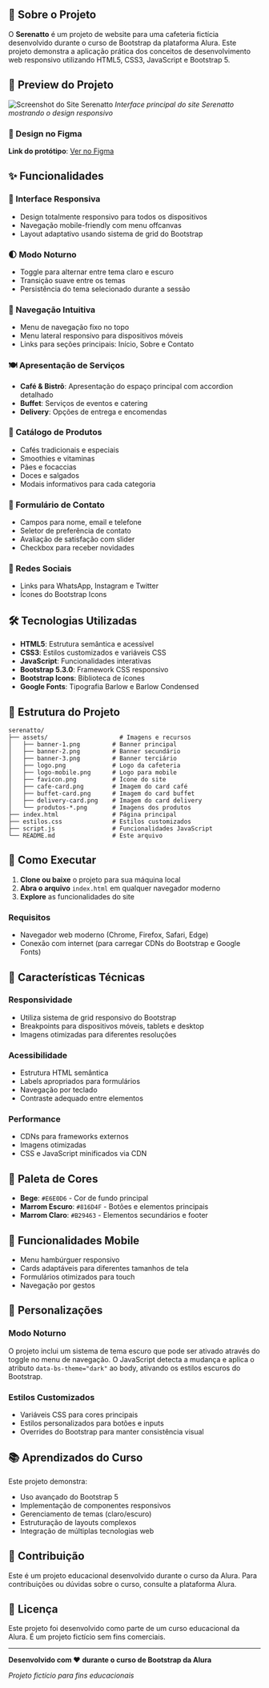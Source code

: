 ## 📖 Sobre o Projeto

O **Serenatto** é um projeto de website para uma cafeteria fictícia desenvolvido durante o curso de Bootstrap da plataforma Alura. Este projeto demonstra a aplicação prática dos conceitos de desenvolvimento web responsivo utilizando HTML5, CSS3, JavaScript e Bootstrap 5.

## 📸 Preview do Projeto

![Screenshot do Site Serenatto](https://www.figma.com/design/1jsN5KMprfMLOrYc8QrJZh/Bootstrap-5--novos-recursos-e-práticas-recomendadas-de-HTML--CSS-e-JS-%7C-Serenatto?node-id=116-73333&t=9FBoxdUvPCHroYlf-0)
*Interface principal do site Serenatto mostrando o design responsivo*

### 🎨 Design no Figma
**Link do protótipo**: [Ver no Figma](https://www.figma.com/design/1jsN5KMprfMLOrYc8QrJZh/Bootstrap-5--novos-recursos-e-práticas-recomendadas-de-HTML--CSS-e-JS-%7C-Serenatto?node-id=116-73333&t=9FBoxdUvPCHroYlf-0)

## ✨ Funcionalidades

### 🎨 Interface Responsiva
- Design totalmente responsivo para todos os dispositivos
- Navegação mobile-friendly com menu offcanvas
- Layout adaptativo usando sistema de grid do Bootstrap

### 🌓 Modo Noturno
- Toggle para alternar entre tema claro e escuro
- Transição suave entre os temas
- Persistência do tema selecionado durante a sessão

### 📱 Navegação Intuitiva
- Menu de navegação fixo no topo
- Menu lateral responsivo para dispositivos móveis
- Links para seções principais: Início, Sobre e Contato

### 🍽️ Apresentação de Serviços
- **Café & Bistrô**: Apresentação do espaço principal com accordion detalhado
- **Buffet**: Serviços de eventos e catering
- **Delivery**: Opções de entrega e encomendas

### 🥐 Catálogo de Produtos
- Cafés tradicionais e especiais
- Smoothies e vitaminas
- Pães e focaccias
- Doces e salgados
- Modais informativos para cada categoria

### 📝 Formulário de Contato
- Campos para nome, email e telefone
- Seletor de preferência de contato
- Avaliação de satisfação com slider
- Checkbox para receber novidades

### 🔗 Redes Sociais
- Links para WhatsApp, Instagram e Twitter
- Ícones do Bootstrap Icons

## 🛠️ Tecnologias Utilizadas

- **HTML5**: Estrutura semântica e acessível
- **CSS3**: Estilos customizados e variáveis CSS
- **JavaScript**: Funcionalidades interativas
- **Bootstrap 5.3.0**: Framework CSS responsivo
- **Bootstrap Icons**: Biblioteca de ícones
- **Google Fonts**: Tipografia Barlow e Barlow Condensed

## 📁 Estrutura do Projeto

```
serenatto/
├── assets/                    # Imagens e recursos
│   ├── banner-1.png         # Banner principal
│   ├── banner-2.png         # Banner secundário
│   ├── banner-3.png         # Banner terciário
│   ├── logo.png             # Logo da cafeteria
│   ├── logo-mobile.png      # Logo para mobile
│   ├── favicon.png          # Ícone do site
│   ├── cafe-card.png        # Imagem do card café
│   ├── buffet-card.png      # Imagem do card buffet
│   ├── delivery-card.png    # Imagem do card delivery
│   └── produtos-*.png       # Imagens dos produtos
├── index.html               # Página principal
├── estilos.css              # Estilos customizados
├── script.js                # Funcionalidades JavaScript
└── README.md                # Este arquivo
```

## 🚀 Como Executar

1. **Clone ou baixe** o projeto para sua máquina local
2. **Abra o arquivo** `index.html` em qualquer navegador moderno
3. **Explore** as funcionalidades do site

### Requisitos
- Navegador web moderno (Chrome, Firefox, Safari, Edge)
- Conexão com internet (para carregar CDNs do Bootstrap e Google Fonts)

## 🎯 Características Técnicas

### Responsividade
- Utiliza sistema de grid responsivo do Bootstrap
- Breakpoints para dispositivos móveis, tablets e desktop
- Imagens otimizadas para diferentes resoluções

### Acessibilidade
- Estrutura HTML semântica
- Labels apropriados para formulários
- Navegação por teclado
- Contraste adequado entre elementos

### Performance
- CDNs para frameworks externos
- Imagens otimizadas
- CSS e JavaScript minificados via CDN

## 🎨 Paleta de Cores

- **Bege**: `#E6E0D6` - Cor de fundo principal
- **Marrom Escuro**: `#816D4F` - Botões e elementos principais
- **Marrom Claro**: `#B29463` - Elementos secundários e footer

## 📱 Funcionalidades Mobile

- Menu hambúrguer responsivo
- Cards adaptáveis para diferentes tamanhos de tela
- Formulários otimizados para touch
- Navegação por gestos

## 🔧 Personalizações

### Modo Noturno
O projeto inclui um sistema de tema escuro que pode ser ativado através do toggle no menu de navegação. O JavaScript detecta a mudança e aplica o atributo `data-bs-theme="dark"` ao body, ativando os estilos escuros do Bootstrap.

### Estilos Customizados
- Variáveis CSS para cores principais
- Estilos personalizados para botões e inputs
- Overrides do Bootstrap para manter consistência visual

## 📚 Aprendizados do Curso

Este projeto demonstra:
- Uso avançado do Bootstrap 5
- Implementação de componentes responsivos
- Gerenciamento de temas (claro/escuro)
- Estruturação de layouts complexos
- Integração de múltiplas tecnologias web

## 🤝 Contribuição

Este é um projeto educacional desenvolvido durante o curso da Alura. Para contribuições ou dúvidas sobre o curso, consulte a plataforma Alura.

## 📄 Licença

Este projeto foi desenvolvido como parte de um curso educacional da Alura. É um projeto fictício sem fins comerciais.

---

**Desenvolvido com ❤️ durante o curso de Bootstrap da Alura**

*Projeto fictício para fins educacionais*
